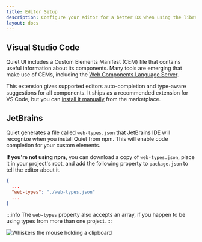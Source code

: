 ```yaml
---
title: Editor Setup
description: Configure your editor for a better DX when using the library.
layout: docs
---
```


## Visual Studio Code

Quiet UI includes a Custom Elements Manifest (CEM) file that contains useful information about its components. Many tools are emerging that make use of CEMs, including the [Web Components Language Server](https://wc-toolkit.com/integrations/web-components-language-server/).

This extension gives supported editors auto-completion and type-aware suggestions for all components. It ships as a recommended extension for VS Code, but you can [install it manually](https://marketplace.visualstudio.com/items?itemName=wc-toolkit.web-components-language-server) from the marketplace.

## JetBrains

Quiet generates a file called `web-types.json` that JetBrains IDE will recognize when you install Quiet from npm. This will enable code completion for your custom elements.

**If you're not using npm,** you can download a copy of `web-types.json`, place it in your project's root, and add the following property to `package.json` to tell the editor about it.

```json
{
  ...
  "web-types": "./web-types.json"
  ...
}
```

:::info
The `web-types` property also accepts an array, if you happen to be using types from more than one project.
:::

<img class="whiskers-center" src="/assets/images/whiskers/with-clipboard.svg" alt="Whiskers the mouse holding a clipboard">
